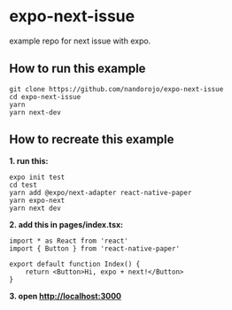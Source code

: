 # expo-next-issue

example repo for next issue with expo.

## How to run this example

```es6
git clone https://github.com/nandorojo/expo-next-issue
cd expo-next-issue
yarn
yarn next-dev
```

## How to recreate this example

**1. run this:**

```
expo init test
cd test
yarn add @expo/next-adapter react-native-paper
yarn expo-next
yarn next dev
```

**2. add this in pages/index.tsx:**

```es6
import * as React from 'react'
import { Button } from 'react-native-paper'

export default function Index() {
	return <Button>Hi, expo + next!</Button>
}
```

**3. open [http://localhost:3000](http://localhost:3000)**
